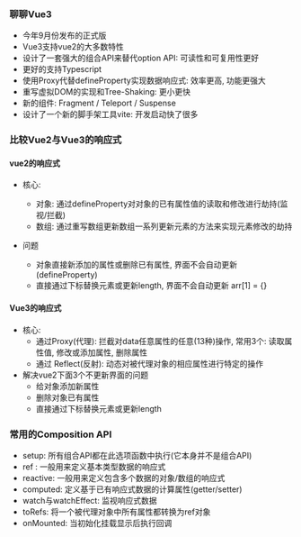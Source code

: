 ### 聊聊Vue3
- 今年9月份发布的正式版
- Vue3支持vue2的大多数特性
- 设计了一套强大的组合API来替代option API: 可读性和可复用性更好
- 更好的支持Typescript
- 使用Proxy代替defineProperty实现数据响应式: 效率更高, 功能更强大
- 重写虚拟DOM的实现和Tree-Shaking: 更小更快
- 新的组件: Fragment / Teleport / Suspense
- 设计了一个新的脚手架工具vite: 开发启动快了很多

### 比较Vue2与Vue3的响应式
#### vue2的响应式

- 核心: 
  - 对象: 通过defineProperty对对象的已有属性值的读取和修改进行劫持(监视/拦截)
  - 数组: 通过重写数组更新数组一系列更新元素的方法来实现元素修改的劫持

- 问题
  - 对象直接新添加的属性或删除已有属性, 界面不会自动更新  (defineProperty)
  - 直接通过下标替换元素或更新length, 界面不会自动更新   arr[1] = {}

#### Vue3的响应式

- 核心: 
  - 通过Proxy(代理):  拦截对data任意属性的任意(13种)操作, 常用3个: 读取属性值, 修改或添加属性, 删除属性
  - 通过 Reflect(反射):  动态对被代理对象的相应属性进行特定的操作
- 解决vue2下面3个不更新界面的问题
  - 给对象添加新属性
  - 删除对象已有属性
  - 直接通过下标替换元素或更新length

### 常用的Composition API
- setup: 所有组合API都在此选项函数中执行(它本身并不是组合API)
- ref : 一般用来定义基本类型数据的响应式
- reactive: 一般用来定义包含多个数据的对象/数组的响应式
- computed: 定义基于已有响应式数据的计算属性(getter/setter)
- watch与watchEffect: 监视响应式数据
- toRefs: 将一个被代理对象中所有属性都转换为ref对象
- onMounted: 当初始化挂载显示后执行回调
